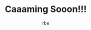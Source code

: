 ---
layout: event
title: Caaaming Sooon!!!
start: 2019-08-01 00:00
end: ""
author: rbe
venue: Online
button_open: true
button_text: Play
button_url: /caaamingsooon
image: /images/uploads/event_1920caamingsoon.png
intro: Caaaming Sooonn!!! is an innovative game of Hextris. Keep playing to eliminate your boredom.
description: Caaaming Sooonn!!! is an innovative game of Hextris. Keep playing to eliminate your boredom.
---